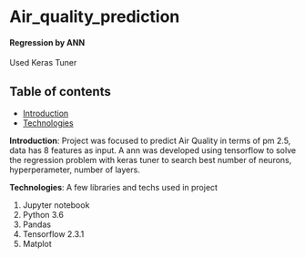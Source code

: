 # Air_quality_prediction
#### Regression by ANN
Used Keras Tuner

## Table of contents
* [Introduction](#introduction)
* [Technologies](#technologies)

**Introduction**: Project was focused to predict Air Quality in terms of pm 2.5, data has 8 features as input. A ann was developed using tensorflow to solve the regression problem with keras tuner to search best number of neurons, hyperperameter, number of layers. 

**Technologies**: A few libraries and techs used in project
1. Jupyter notebook
2. Python 3.6
3. Pandas
4. Tensorflow 2.3.1
5. Matplot
